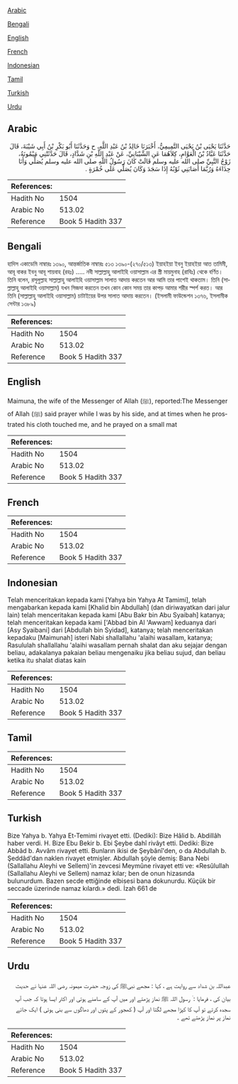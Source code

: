 [Arabic](#arabic)

[Bengali](#bengali)

[English](#english)

[French](#french)

[Indonesian](#indonesian)

[Tamil](#tamil)

[Turkish](#turkish)

[Urdu](#urdu)

## Arabic


<div dir="rtl" lang="ar" style={{fontSize:'larger',backgroundColor:'#f8f9fa',padding:20}}>
حَدَّثَنَا يَحْيَى بْنُ يَحْيَى التَّمِيمِيُّ، أَخْبَرَنَا خَالِدُ بْنُ عَبْدِ اللَّهِ، ح وَحَدَّثَنَا أَبُو بَكْرِ بْنُ أَبِي شَيْبَةَ، قَالَ حَدَّثَنَا عَبَّادُ بْنُ الْعَوَّامِ، كِلاَهُمَا عَنِ الشَّيْبَانِيِّ، عَنْ عَبْدِ اللَّهِ بْنِ شَدَّادٍ، قَالَ حَدَّثَتْنِي مَيْمُونَةُ، زَوْجُ النَّبِيِّ صلى الله عليه وسلم قَالَتْ كَانَ رَسُولُ اللَّهِ صلى الله عليه وسلم يُصَلِّي وَأَنَا حِذَاءَهُ وَرُبَّمَا أَصَابَنِي ثَوْبُهُ إِذَا سَجَدَ وَكَانَ يُصَلِّي عَلَى خُمْرَةٍ ‏.‏
</div>
<div style={{backgroundColor:'#f8f9fa',padding:20, marginBottom: 10}}><table> <thead> <tr> <th>References:</th> <th></th> </tr> </thead> <tbody><tr><td>Hadith No</td><td>1504</td></tr><tr><td>Arabic No</td><td>513.02</td></tr><tr><td>Reference</td><td>Book 5 Hadith 337</td></tr></tbody></table></div>

## Bengali


<div dir="ltr" lang="bn" style={{fontSize:'larger',backgroundColor:'#f8f9fa',padding:20}}>
হাদিস একাডেমি নাম্বারঃ ১৩৯০, আন্তর্জাতিক নাম্বারঃ ৫১৩ ১৩৯০-(২৭০/৫১৩) ইয়াহইয়া ইবনু ইয়াহইয়া আত তামিমী, আবূ বাকর ইবনু আবূ শায়বাহ (রহঃ) ..... নবী সাল্লাল্লাহু আলাইহি ওয়াসাল্লাম এর স্ত্রী মায়মুনাহ (রাযিঃ) থেকে বর্ণিত। তিনি বলেন, রসূলুল্লাহ সাল্লাল্লাহু আলাইহি ওয়াসাল্লাম সালাত আদায় করতেন আর আমি তার পাশেই থাকতাম। তিনি (সাল্লাল্লাহু আলাইহি ওয়াসাল্লাম) যখন সিজদা করতেন তখন কোন কোন সময় তার কাপড় আমার শরীর স্পর্শ করত। আর তিনি (সাল্লাল্লাহু আলাইহি ওয়াসাল্লাম) চাটাইয়ের উপর সালাত আদায় করতেন। (ইসলামী ফাউন্ডেশন ১৩৭৬, ইসলামীক সেন্টার ১৩৮৯)
</div>
<div style={{backgroundColor:'#f8f9fa',padding:20, marginBottom: 10}}><table> <thead> <tr> <th>References:</th> <th></th> </tr> </thead> <tbody><tr><td>Hadith No</td><td>1504</td></tr><tr><td>Arabic No</td><td>513.02</td></tr><tr><td>Reference</td><td>Book 5 Hadith 337</td></tr></tbody></table></div>

## English


<div dir="ltr" lang="en" style={{fontSize:'larger',backgroundColor:'#f8f9fa',padding:20}}>
Maimuna, the wife of the Messenger of Allah (ﷺ), reported:The Messenger of Allah (ﷺ) said prayer while I was by his side, and at times when he prostrated his cloth touched me, and he prayed on a small mat
</div>
<div style={{backgroundColor:'#f8f9fa',padding:20, marginBottom: 10}}><table> <thead> <tr> <th>References:</th> <th></th> </tr> </thead> <tbody><tr><td>Hadith No</td><td>1504</td></tr><tr><td>Arabic No</td><td>513.02</td></tr><tr><td>Reference</td><td>Book 5 Hadith 337</td></tr></tbody></table></div>

## French


<div dir="ltr" lang="fr" style={{fontSize:'larger',backgroundColor:'#f8f9fa',padding:20}}>

</div>
<div style={{backgroundColor:'#f8f9fa',padding:20, marginBottom: 10}}><table> <thead> <tr> <th>References:</th> <th></th> </tr> </thead> <tbody><tr><td>Hadith No</td><td>1504</td></tr><tr><td>Arabic No</td><td>513.02</td></tr><tr><td>Reference</td><td>Book 5 Hadith 337</td></tr></tbody></table></div>

## Indonesian


<div dir="ltr" lang="id" style={{fontSize:'larger',backgroundColor:'#f8f9fa',padding:20}}>
Telah menceritakan kepada kami [Yahya bin Yahya At Tamimi], telah mengabarkan kepada kami [Khalid bin Abdullah] (dan diriwayatkan dari jalur lain) telah menceritakan kepada kami [Abu Bakr bin Abu Syaibah] katanya; telah menceritakan kepada kami ['Abbad bin Al 'Awwam] keduanya dari [Asy Syaibani] dari [Abdullah bin Syidad], katanya; telah menceritakan kepadaku [Maimunah] isteri Nabi shallallahu 'alaihi wasallam, katanya; Rasululah shallallahu 'alaihi wasallam pernah shalat dan aku sejajar dengan beliau, adakalanya pakaian beliau mengenaiku jika beliau sujud, dan beliau ketika itu shalat diatas kain
</div>
<div style={{backgroundColor:'#f8f9fa',padding:20, marginBottom: 10}}><table> <thead> <tr> <th>References:</th> <th></th> </tr> </thead> <tbody><tr><td>Hadith No</td><td>1504</td></tr><tr><td>Arabic No</td><td>513.02</td></tr><tr><td>Reference</td><td>Book 5 Hadith 337</td></tr></tbody></table></div>

## Tamil


<div dir="ltr" lang="ta" style={{fontSize:'larger',backgroundColor:'#f8f9fa',padding:20}}>

</div>
<div style={{backgroundColor:'#f8f9fa',padding:20, marginBottom: 10}}><table> <thead> <tr> <th>References:</th> <th></th> </tr> </thead> <tbody><tr><td>Hadith No</td><td>1504</td></tr><tr><td>Arabic No</td><td>513.02</td></tr><tr><td>Reference</td><td>Book 5 Hadith 337</td></tr></tbody></table></div>

## Turkish


<div dir="ltr" lang="tr" style={{fontSize:'larger',backgroundColor:'#f8f9fa',padding:20}}>
Bize Yahya b. Yahya Et-Temimi rivayet etti. (Dediki): Bize Hâlid b. Abdillâh haber verdi. H. Bize Ebu Bekir b. Ebi Şeybe dahî rivâyt etti. Dediki: Bize Abbâd b. Avvâm rivayet etti. Bunların ikisi de Şeybânî'den, o da Abdullah b. Şeddâd'dan naklen rivayet etmişler. Abdullah şöyle demiş: Bana Nebi (Sallallahu Aleyhi ve Sellem)'in zevcesi Meymûne rivayet etti ve: «Resûlullah (Sallallahu Aleyhi ve Sellem) namaz kılar; ben de onun hizasında bulunurdum. Bazen secde ettiğinde elbisesi bana dokunurdu. Küçük bir seccade üzerinde namaz kılardı.» dedi. İzah 661 de
</div>
<div style={{backgroundColor:'#f8f9fa',padding:20, marginBottom: 10}}><table> <thead> <tr> <th>References:</th> <th></th> </tr> </thead> <tbody><tr><td>Hadith No</td><td>1504</td></tr><tr><td>Arabic No</td><td>513.02</td></tr><tr><td>Reference</td><td>Book 5 Hadith 337</td></tr></tbody></table></div>

## Urdu


<div dir="rtl" lang="ur" style={{fontSize:'larger',backgroundColor:'#f8f9fa',padding:20}}>
عبداللہ بن شداد سے روایت ہے ، کہا : مجھے نبیﷺ کی زوجہ حضرت میمونہ رضی اللہ عنہا نے حدیث بیان کی ، فرمایا : ٰ رسول اللہ ﷺ نماز پڑھتے اور میں آپ کے سامنے ہوتی اور اکثر ایسا ہوتا کہ جب آپ سجدہ کرتے تو آپ کا کپڑا مجھے لگتا اور آپ ( کھجور کے پتوں اور دھاگوں سے بنی ہوئی ) ایک جائے نماز پر نماز پڑھتے تھے ۔
</div>
<div style={{backgroundColor:'#f8f9fa',padding:20, marginBottom: 10}}><table> <thead> <tr> <th>References:</th> <th></th> </tr> </thead> <tbody><tr><td>Hadith No</td><td>1504</td></tr><tr><td>Arabic No</td><td>513.02</td></tr><tr><td>Reference</td><td>Book 5 Hadith 337</td></tr></tbody></table></div>